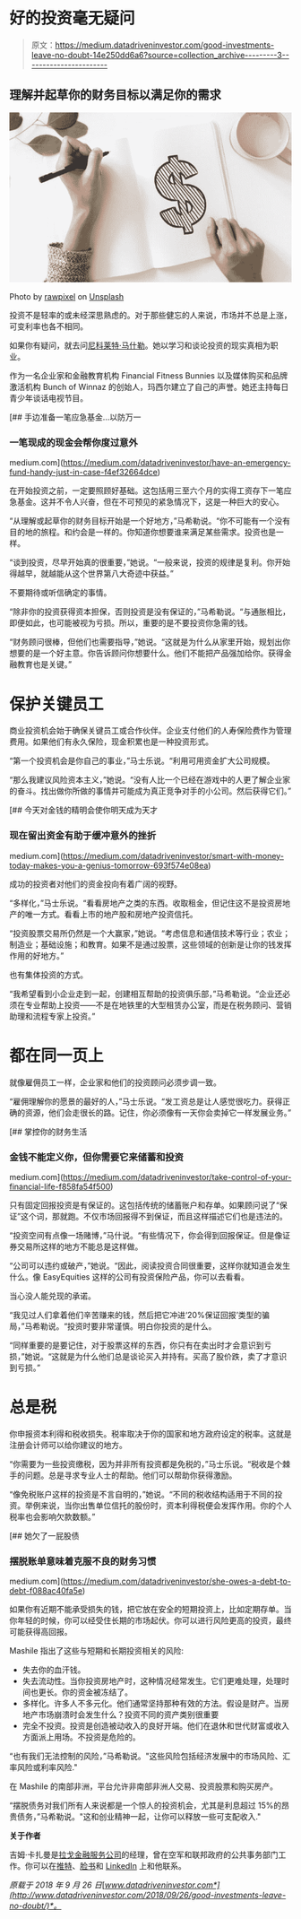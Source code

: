 # 好的投资毫无疑问

> 原文：<https://medium.datadriveninvestor.com/good-investments-leave-no-doubt-14e250dd6a6?source=collection_archive---------3----------------------->

## 理解并起草你的财务目标以满足你的需求

![](img/6671ae3fbef0a5a31a5cbc68054bc2a5.png)

Photo by [rawpixel](https://unsplash.com/@rawpixel?utm_source=medium&utm_medium=referral) on [Unsplash](https://unsplash.com?utm_source=medium&utm_medium=referral)

投资不是轻率的或未经深思熟虑的。对于那些健忘的人来说，市场并不总是上涨，可变利率也各不相同。

如果你有疑问，就去问[尼科莱特·马什勒](https://twitter.com/ImcocoMash)。她以学习和谈论投资的现实真相为职业。

作为一名企业家和金融教育机构 Financial Fitness Bunnies 以及媒体购买和品牌激活机构 Bunch of Winnaz 的创始人，玛西尔建立了自己的声誉。她还主持每日青少年谈话电视节目。

[](https://medium.com/datadriveninvestor/have-an-emergency-fund-handy-just-in-case-f4ef32664dce) [## 手边准备一笔应急基金…以防万一

### 一笔现成的现金会帮你度过意外

medium.com](https://medium.com/datadriveninvestor/have-an-emergency-fund-handy-just-in-case-f4ef32664dce) 

在开始投资之前，一定要照顾好基础。这包括用三至六个月的实得工资存下一笔应急基金。这并不令人兴奋，但在不可预见的紧急情况下，这是一种巨大的安心。

“从理解或起草你的财务目标开始是一个好地方，”马希勒说。“你不可能有一个没有目的地的旅程。和约会是一样的。你知道你想要谁来满足某些需求。投资也是一样。

“谈到投资，尽早开始真的很重要，”她说。“一般来说，投资的规律是复利。你开始得越早，就越能从这个世界第八大奇迹中获益。”

不要期待或听信确定的事情。

“除非你的投资获得资本担保，否则投资是没有保证的，”马希勒说。“与通胀相比，即便如此，也可能被视为亏损。所以，重要的是不要投资你急需的钱。

“财务顾问很棒，但他们也需要指导，”她说。“这就是为什么从家里开始，规划出你想要的是一个好主意。你告诉顾问你想要什么。他们不能把产品强加给你。获得金融教育也是关键。”

# 保护关键员工

商业投资机会始于确保关键员工或合作伙伴。企业支付他们的人寿保险费作为管理费用。如果他们有永久保险，现金积累也是一种投资形式。

“第一个投资机会是你自己的事业，”马士乐说。“利用可用资金扩大公司规模。

“那么我建议风险资本主义，”她说。“没有人比一个已经在游戏中的人更了解企业家的奋斗。找出做你所做的事情并可能成为真正竞争对手的小公司。然后获得它们。”

[](https://medium.com/datadriveninvestor/smart-with-money-today-makes-you-a-genius-tomorrow-693f574e08ea) [## 今天对金钱的精明会使你明天成为天才

### 现在留出资金有助于缓冲意外的挫折

medium.com](https://medium.com/datadriveninvestor/smart-with-money-today-makes-you-a-genius-tomorrow-693f574e08ea) 

成功的投资者对他们的资金投向有着广阔的视野。

“多样化，”马士乐说。“看看房地产之类的东西。收取租金，但记住这不是投资房地产的唯一方式。看看上市的地产股和房地产投资信托。

“投资股票交易所仍然是一个大赢家，”她说。“考虑信息和通信技术等行业；农业；制造业；基础设施；和教育。如果不是通过股票，这些领域的创新是让你的钱发挥作用的好地方。”

也有集体投资的方式。

“我希望看到小企业走到一起，创建相互帮助的投资俱乐部，”马希勒说。“企业还必须在专业帮助上投资——不是在地铁里的大型租赁办公室，而是在税务顾问、营销助理和流程专家上投资。”

# 都在同一页上

就像雇佣员工一样，企业家和他们的投资顾问必须步调一致。

“雇佣理解你的愿景的最好的人，”马士乐说。“发工资总是让人感觉很吃力。获得正确的资源，他们会走很长的路。记住，你必须像有一天你会卖掉它一样发展业务。”

[](https://medium.com/datadriveninvestor/take-control-of-your-financial-life-f858fa54f500) [## 掌控你的财务生活

### 金钱不能定义你，但你需要它来储蓄和投资

medium.com](https://medium.com/datadriveninvestor/take-control-of-your-financial-life-f858fa54f500) 

只有固定回报投资是有保证的。这包括传统的储蓄账户和存单。如果顾问说了“保证”这个词，那就跑。不仅市场回报得不到保证，而且这样描述它们也是违法的。

“投资空间有点像一场赌博，”马什说。“有些情况下，你会得到回报保证。但是像证券交易所这样的地方不能总是这样做。

“公司可以违约或破产，”她说。“因此，阅读投资合同很重要，这样你就知道会发生什么。像 EasyEquities 这样的公司有投资保险产品，你可以去看看。

当心没人能兑现的承诺。

“我见过人们拿着他们辛苦赚来的钱，然后把它冲进‘20%保证回报’类型的骗局，”马希勒说。“投资时要非常谨慎。明白你投资的是什么。

“同样重要的是要记住，对于股票这样的东西，你只有在卖出时才会意识到亏损，”她说。“这就是为什么他们总是谈论买入并持有。买高了股价跌，卖了才意识到亏损。”

# 总是税

你申报资本利得和税收损失。税率取决于你的国家和地方政府设定的税率。这就是注册会计师可以给你建议的地方。

“你需要为一些投资缴税，因为并非所有投资都是免税的，”马士乐说。“税收是个棘手的问题。总是寻求专业人士的帮助。他们可以帮助你获得激励。

“像免税账户这样的投资是不言自明的，”她说。“不同的税收结构适用于不同的投资。举例来说，当你出售单位信托的股份时，资本利得税便会发挥作用。你的个人税率也会影响欠款数额。”

[](https://medium.com/datadriveninvestor/she-owes-a-debt-to-debt-f088ac40fa5e) [## 她欠了一屁股债

### 摆脱账单意味着克服不良的财务习惯

medium.com](https://medium.com/datadriveninvestor/she-owes-a-debt-to-debt-f088ac40fa5e) 

如果你有近期不能承受损失的钱，把它放在安全的短期投资上，比如定期存单。当你年轻的时候，你可以经受住长期的市场起伏。你可以进行风险更高的投资，最终可能获得高回报。

Mashile 指出了这些与短期和长期投资相关的风险:

*   失去你的血汗钱。
*   失去流动性。当你投资房地产时，这种情况经常发生。它们更难处理，处理时间也更长。你的资金被冻结了。
*   多样化。许多人不多元化。他们通常坚持那种有效的方法。假设是财产。当房地产市场崩溃时会发生什么？投资不同的资产类别很重要
*   完全不投资。投资是创造被动收入的良好开端。他们在退休和世代财富或收入方面派上用场。不投资是危险的。

“也有我们无法控制的风险，”马希勒说。"这些风险包括经济发展中的市场风险、汇率风险或利率风险."

在 Mashile 的南部非洲，平台允许非南部非洲人交易、投资股票和购买房产。

“摆脱债务对我们所有人来说都是一个惊人的投资机会，尤其是利息超过 15%的昂贵债务，”马希勒说。"这和创业精神一起，让你可以释放一些可支配收入."

**关于作者**

吉姆·卡扎曼是[拉戈金融服务公司](http://largofinancialservices.com)的经理，曾在空军和联邦政府的公共事务部门工作。你可以在[推特](https://twitter.com/JKatzaman)、[脸书](https://www.facebook.com/jim.katzaman)和 [LinkedIn](https://www.linkedin.com/in/jim-katzaman-33641b21/) 上和他联系。

*原载于 2018 年 9 月 26 日*[*www.datadriveninvestor.com*](http://www.datadriveninvestor.com/2018/09/26/good-investments-leave-no-doubt/)*。*